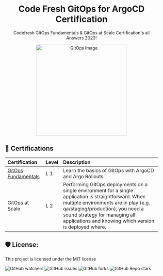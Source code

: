 <h1 align="center" id="title">Code Fresh GitOps for ArgoCD Certification</h1>
<p align ="center" id="description">Codefresh GitOps Fundamentals &amp; GitOps at Scale Certification's all Answers 2023!</p>

<p align="center">
  <img src="https://github.com/rakshixh/Codefresh-GitOps-for-ArgoCD-Certification/assets/83587918/8275999e-afbc-43ed-b111-638561524dff" alt="GitOps Image" style="width:300px; "/>
</p>


  
  
<h2>🧐 Certifications</h2>

| Certification       | Level‎‎‎‎ | Description |
| :------------------ | :---- | :-------------- |
| [GitOps Fundamentals](https://github.com/rakshixh/Codefresh-GitOps-for-ArgoCD-Certification/blob/main/GitOps%20Fundamentals%20-%20Level%201/GitOps-Fundamentals.md) | L 1 | Learn the basics of GitOps with ArgoCD and Argo Rollouts.                                                                                                                                                                                                                    |
| GitOps at Scale     | L 2 | Performing GitOps deployments on a single environment for a single application is straightforward. When multiple environments are in play (e.g. qa/staging/production), you need a sound strategy for managing all applications and knowing which version is deployed where. |

<h2>🛡️ License:</h2>

This project is licensed under the MIT license

![GitHub watchers](https://img.shields.io/github/watchers/rakshixh/Codefresh-GitOps-for-ArgoCD-Certification?label=Number%20of%20Watchers&labelColor=orange&color=black) ![GitHub issues](https://img.shields.io/github/issues/rakshixh/Codefresh-GitOps-for-ArgoCD-Certification?label=Number%20of%20Issues&labelColor=orange&color=black) ![GitHub forks](https://img.shields.io/github/forks/rakshixh/Codefresh-GitOps-for-ArgoCD-Certification?label=Number%20of%20Forks&logoColor=orange&labelColor=orange&color=black) ![GitHub Repo stars](https://img.shields.io/github/stars/rakshixh/Codefresh-GitOps-for-ArgoCD-Certification?label=Number%20of%20Stars&labelColor=orange&color=black)


